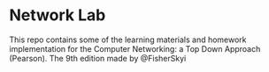 # Network Lab

This repo contains some of the learning materials and homework implementation for the Computer Networking: a Top Down Approach (Pearson). The 9th edition made by @FisherSkyi
